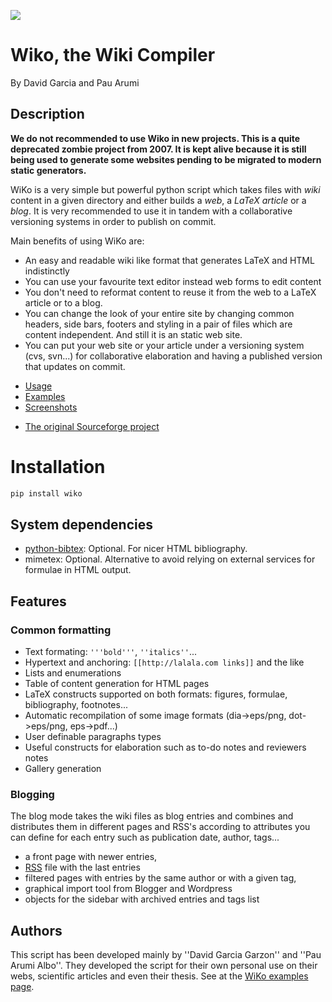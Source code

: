 ﻿![](wiko/web/wikologo.svg)

# Wiko, the Wiki Compiler

By David Garcia and Pau Arumi

## Description

**We do not recommended to use Wiko in new projects.
This is a quite deprecated zombie project from 2007.
It is kept alive because it is still being used to generate some websites pending to be migrated to modern static generators.**

WiKo is a very simple but powerful python script
which takes files with _wiki_ content in a given directory
and either builds a _web_, a _LaTeX article_ or a _blog_.
It is very recommended to use it in tandem
with a collaborative versioning systems
in order to publish on commit.

Main benefits of using WiKo are:

* An easy and readable wiki like format that generates LaTeX and HTML indistinctly
* You can use your favourite text editor instead web forms to edit content
* You don't need to reformat content to reuse it from the web to a LaTeX article or to a blog.
* You can change the look of your entire site by changing common headers, side bars, footers and styling in a pair of files which are content independent. And still it is an static web site.
* You can put your web site or your article under a versioning system (cvs, svn...) for collaborative elaboration and having a published version that updates on commit.

- [Usage](docs/usage.md)
- [Examples](docs/examples.md)
- [Screenshots](docs/screenshots.md)
* [The original Sourceforge project](https://sourceforge.net/projects/wiko/)


# Installation

```bash
pip install wiko
```

## System dependencies

- [python-bibtex](https://github.com/pybliographer/python-bibtex): Optional. For nicer HTML bibliography.
- mimetex: Optional. Alternative to avoid relying on external services for formulae in HTML output.

## Features

### Common formatting

* Text formating: `'''bold'''`, `''italics''`...
* Hypertext and anchoring: `[[http://lalala.com links]]` and the like
* Lists and enumerations
* Table of content generation for HTML pages
* LaTeX constructs supported on both formats: figures, formulae, bibliography, footnotes...
* Automatic recompilation of some image formats (dia->eps/png, dot->eps/png, eps->pdf...)
* User definable paragraphs types
* Useful constructs for elaboration such as to-do notes and reviewers notes
* Gallery generation

### Blogging

The blog mode takes the wiki files as blog entries and
combines and distributes them in different pages and RSS's
according to attributes you can define for each entry
such as publication date, author, tags...

* a front page with newer entries,
* [RSS](http://en.wikipedia.org/wiki/RSS) file with the last entries
* filtered pages with entries by the same author or with a given tag,
* graphical import tool from Blogger and Wordpress
* objects for the sidebar with archived entries and tags list

## Authors

This script has been developed mainly by ''David Garcia Garzon'' and ''Pau Arumi Albo''.
They developed the script for their own personal use
on their webs, scientific articles and even their thesis.
See at the [WiKo examples page](wiko/web/examples.html).







